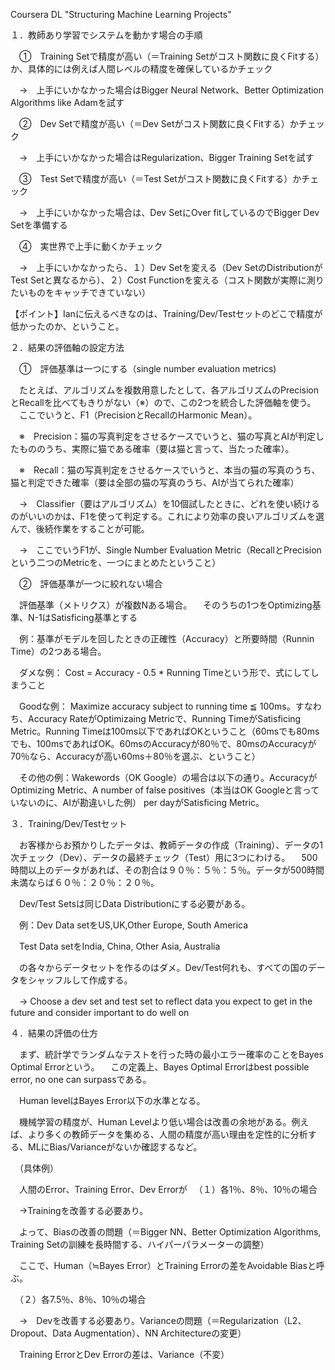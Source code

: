 Coursera DL "Structuring Machine Learning Projects"

１．教師あり学習でシステムを動かす場合の手順

　①　Training Setで精度が高い（＝Training Setがコスト関数に良くFitする）か、具体的には例えば人間レベルの精度を確保しているかチェック

　→　上手にいかなかった場合はBigger Neural Network、Better Optimization Algorithms like Adamを試す

　②　Dev Setで精度が高い（＝Dev Setがコスト関数に良くFitする）かチェック

　→　上手にいかなかった場合はRegularization、Bigger Training Setを試す

　③　Test Setで精度が高い（＝Test Setがコスト関数に良くFitする）かチェック

　→　上手にいかなかった場合は、Dev SetにOver fitしているのでBigger Dev Setを準備する

　④　実世界で上手に動くかチェック

　→　上手にいかなかったら、１）Dev Setを変える（Dev SetのDistributionがTest Setと異なるから）、２）Cost Functionを変える（コスト関数が実際に測りたいものをキャッチできていない）

【ポイント】Ianに伝えるべきなのは、Training/Dev/Testセットのどこで精度が低かったのか、ということ。


２．結果の評価軸の設定方法

　①　評価基準は一つにする（single number evaluation metrics)

　たとえば、アルゴリズムを複数用意したとして、各アルゴリズムのPrecisionとRecallを比べてもきりがない（※）ので、この2つを統合した評価軸を使う。
　ここでいうと、F1（PrecisionとRecallのHarmonic Mean）。

　※　Precision：猫の写真判定をさせるケースでいうと、猫の写真とAIが判定したもののうち、実際に猫である確率（要は猫と言って、当たった確率）。

　※　Recall：猫の写真判定をさせるケースでいうと、本当の猫の写真のうち、猫と判定できた確率（要は全部の猫の写真のうち、AIが当てられた確率）

　→　Classifier（要はアルゴリズム）を10個試したときに、どれを使い続けるのがいいのかは、F1を使って判定する。これにより効率の良いアルゴリズムを選んで、後続作業をすることが可能。

　→　ここでいうF1が、Single Number Evaluation Metric（RecallとPrecisionという二つのMetricを、一つにまとめたということ）

　②　評価基準が一つに絞れない場合

　評価基準（メトリクス）が複数Nある場合。
　そのうちの1つをOptimizing基準、N-1はSatisficing基準とする

　例：基準がモデルを回したときの正確性（Accuracy）と所要時間（Runnin Time）の2つある場合。

　ダメな例： Cost = Accuracy - 0.5 * Running Timeという形で、式にしてしまうこと

　Goodな例： Maximize accuracy subject to running time ≦ 100ms。すなわち、Accuracy RateがOptimizaing Metricで、Running TimeがSatisficing Metric。Running Timeは100ms以下であればOKということ（60msでも80msでも、100msであればOK。60msのAccuracyが80％で、80msのAccuracyが70％なら、Accuracyが高い60ms＋80％を選ぶ、ということ）

　その他の例：Wakewords（OK Google）の場合は以下の通り。AccuracyがOptimizing Metric、A number of false positives（本当はOK Googleと言っていないのに、AIが勘違いした例） per dayがSatisficing Metric。


３．Training/Dev/Testセット

　お客様からお預かりしたデータは、教師データの作成（Training）、データの1次チェック（Dev）、データの最終チェック（Test）用に3つにわける。
　500時間以上のデータがあれば、その割合は９０％：５％：５％。データが500時間未満ならば６０％：２０％：２０％。

　Dev/Test Setsは同じData Distributionにする必要がある。

　例：Dev Data setをUS,UK,Other Europe, South America

　Test Data setをIndia, China, Other Asia, Australia

　の各々からデータセットを作るのはダメ。Dev/Test何れも、すべての国のデータをシャッフルして作成する。

　→ Choose a dev set and test set to reflect data you expect to get in the future and consider important to do well on


４．結果の評価の仕方

　まず、統計学でランダムなテストを行った時の最小エラー確率のことをBayes Optimal Errorという。
　この定義上、Bayes Optimal Errorはbest possible error, no one can surpassである。

　Human levelはBayes Error以下の水準となる。

　機械学習の精度が、Human Levelより低い場合は改善の余地がある。例えば、より多くの教師データを集める、人間の精度が高い理由を定性的に分析する、MLにBias/Varianceがないか確認するなど。

　（具体例）

　人間のError、Training Error、Dev Errorが
　（１）各1％、8％、10％の場合

　→Trainingを改善する必要あり。

　よって、Biasの改善の問題（＝Bigger NN、Better Optimization Algorithms, Training Setの訓練を長時間する、ハイパーパラメーターの調整）

　ここで、Human（≒Bayes Error）とTraining Errorの差をAvoidable Biasと呼ぶ。

　（２）各7.5％、8％、10％の場合

　→　Devを改善する必要あり。Varianceの問題（＝Regularization（L2、Dropout、Data Augmentation）、NN Architectureの変更）

　Training ErrorとDev Errorの差は、Variance（不変）
